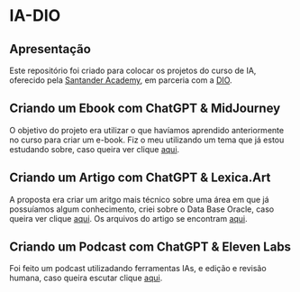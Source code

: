 # IA-DIO 
## Apresentação 

Este repositório foi criado para colocar os projetos do curso de IA, oferecido pela [Santander Academy](https://app.santanderopenacademy.com/pt-BR/program/search?), em parceria com a [DIO](https://www.dio.me/).
## Criando um Ebook com ChatGPT & MidJourney

O objetivo do projeto era utilizar o que havíamos aprendido anteriormente no curso para criar um e-book. Fiz o meu utilizando um tema que já estou estudando sobre, caso queira ver clique [aqui](https://github.com/cainanvieira/IA-DIO/blob/5976a39989d5e21d68d6fc362edf64ea70b60d20/criando%20ebook/Revolu%C3%A7%C3%A3o%20Educacional%20-%20O%20Papel%20da%20Tecnologia%20na%20Gest%C3%A3o%20Escolar.pdf).
## Criando um Artigo com ChatGPT & Lexica.Art
A proposta era criar um aritgo mais técnico sobre uma área em que já possuíamos algum conhecimento, criei sobre o Data Base Oracle, caso queira ver clique [aqui](https://web.dio.me/articles/conceitos-basicos-do-data-base-oracle?back=%2Farticles&open-modal=true&page=1&order=oldest). Os arquivos do artigo se encontram [aqui](https://github.com/cainanvieira/IA-DIO/tree/main/criando%20artigo).
## Criando um Podcast com ChatGPT & Eleven Labs
Foi feito um podcast utilizadando ferramentas IAs, e edição e revisão humana, caso queira escutar clique [aqui](https://github.com/cainanvieira/IA-DIO/blob/main/criando%20podcast/ep1/ep1-edit.mp4).

